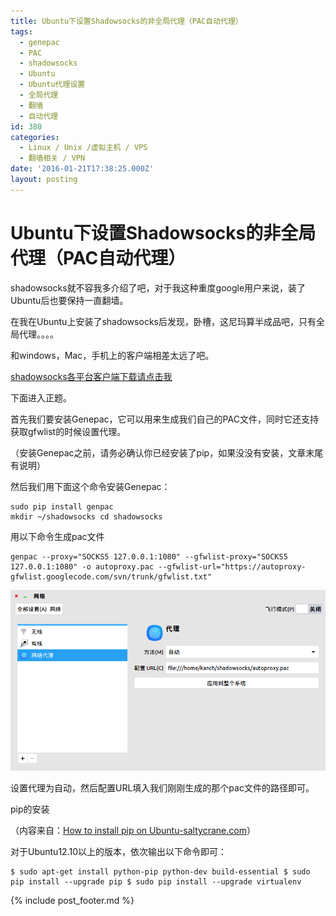 ```yaml
---
title: Ubuntu下设置Shadowsocks的非全局代理（PAC自动代理）
tags:
  - genepac
  - PAC
  - shadowsocks
  - Ubuntu
  - Ubuntu代理设置
  - 全局代理
  - 翻墙
  - 自动代理
id: 380
categories:
  - Linux / Unix /虚拟主机 / VPS
  - 翻墙相关 / VPN
date: '2016-01-21T17:38:25.000Z'
layout: posting
---
```


# Ubuntu下设置Shadowsocks的非全局代理（PAC自动代理）

shadowsocks就不容我多介绍了吧，对于我这种重度google用户来说，装了Ubuntu后也要保持一直翻墙。

在我在Ubuntu上安装了shadowsocks后发现，卧槽，这尼玛算半成品吧，只有全局代理。。。。

和windows，Mac，手机上的客户端相差太远了吧。

[shadowsocks各平台客户端下载请点击我](https://shadowsocks.com/client.html)

下面进入正题。

首先我们要安装Genepac，它可以用来生成我们自己的PAC文件，同时它还支持获取gfwlist的时候设置代理。

（安装Genepac之前，请务必确认你已经安装了pip，如果没没有安装，文章末尾有说明）

然后我们用下面这个命令安装Genepac：

```
sudo pip install genpac
mkdir ~/shadowsocks cd shadowsocks
```

用以下命令生成pac文件

```
genpac --proxy="SOCKS5 127.0.0.1:1080" --gfwlist-proxy="SOCKS5 127.0.0.1:1080" -o autoproxy.pac --gfwlist-url="https://autoproxy-gfwlist.googlecode.com/svn/trunk/gfwlist.txt" 
```

[![pac_set](https://raw.githubusercontent.com/ankanch/blog/master/images/wp-content/uploads/2016/01/pac_set.png)](https://raw.githubusercontent.com/ankanch/blog/master/images/wp-content/uploads/2016/01/pac_set.png)

设置代理为自动，然后配置URL填入我们刚刚生成的那个pac文件的路径即可。

pip的安装

（内容来自：[How to install pip on Ubuntu-saltycrane.com](http://www.saltycrane.com/blog/2010/02/how-install-pip-ubuntu/)）

对于Ubuntu12.10以上的版本，依次输出以下命令即可：

```
$ sudo apt-get install python-pip python-dev build-essential $ sudo pip install --upgrade pip $ sudo pip install --upgrade virtualenv
```



{% include post_footer.md %}